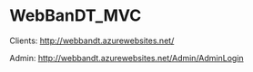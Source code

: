 # WebBanDT_MVC
Clients: http://webbandt.azurewebsites.net/ 


Admin: http://webbandt.azurewebsites.net/Admin/AdminLogin
